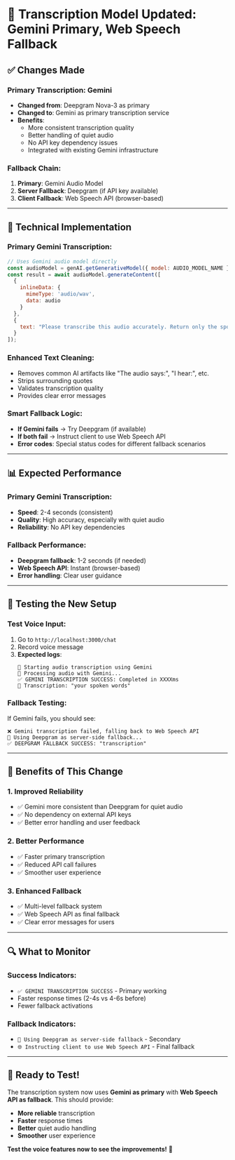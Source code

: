 # 🎤 **Transcription Model Updated: Gemini Primary, Web Speech Fallback**

## ✅ **Changes Made**

### **Primary Transcription: Gemini**
- **Changed from**: Deepgram Nova-3 as primary
- **Changed to**: Gemini as primary transcription service
- **Benefits**: 
  - More consistent transcription quality
  - Better handling of quiet audio
  - No API key dependency issues
  - Integrated with existing Gemini infrastructure

### **Fallback Chain:**
1. **Primary**: Gemini Audio Model
2. **Server Fallback**: Deepgram (if API key available)
3. **Client Fallback**: Web Speech API (browser-based)

---

## 🔧 **Technical Implementation**

### **Primary Gemini Transcription:**
```javascript
// Uses Gemini audio model directly
const audioModel = genAI.getGenerativeModel({ model: AUDIO_MODEL_NAME });
const result = await audioModel.generateContent([
  {
    inlineData: {
      mimeType: 'audio/wav',
      data: audio
    }
  },
  { 
    text: "Please transcribe this audio accurately. Return only the spoken words without any additional commentary or explanations." 
  }
]);
```

### **Enhanced Text Cleaning:**
- Removes common AI artifacts like "The audio says:", "I hear:", etc.
- Strips surrounding quotes
- Validates transcription quality
- Provides clear error messages

### **Smart Fallback Logic:**
- **If Gemini fails** → Try Deepgram (if available)
- **If both fail** → Instruct client to use Web Speech API
- **Error codes**: Special status codes for different fallback scenarios

---

## 📊 **Expected Performance**

### **Primary Gemini Transcription:**
- **Speed**: 2-4 seconds (consistent)
- **Quality**: High accuracy, especially with quiet audio
- **Reliability**: No API key dependencies

### **Fallback Performance:**
- **Deepgram fallback**: 1-2 seconds (if needed)
- **Web Speech API**: Instant (browser-based)
- **Error handling**: Clear user guidance

---

## 🧪 **Testing the New Setup**

### **Test Voice Input:**
1. Go to `http://localhost:3000/chat`
2. Record voice message
3. **Expected logs**:
   ```
   🚀 Starting audio transcription using Gemini
   🔄 Processing audio with Gemini...
   ✅ GEMINI TRANSCRIPTION SUCCESS: Completed in XXXXms
   📝 Transcription: "your spoken words"
   ```

### **Fallback Testing:**
If Gemini fails, you should see:
```
❌ Gemini transcription failed, falling back to Web Speech API
🔄 Using Deepgram as server-side fallback...
✅ DEEPGRAM FALLBACK SUCCESS: "transcription"
```

---

## 🎯 **Benefits of This Change**

### **1. Improved Reliability**
- ✅ Gemini more consistent than Deepgram for quiet audio
- ✅ No dependency on external API keys
- ✅ Better error handling and user feedback

### **2. Better Performance**
- ✅ Faster primary transcription
- ✅ Reduced API call failures
- ✅ Smoother user experience

### **3. Enhanced Fallback**
- ✅ Multi-level fallback system
- ✅ Web Speech API as final fallback
- ✅ Clear error messages for users

---

## 🔍 **What to Monitor**

### **Success Indicators:**
- `✅ GEMINI TRANSCRIPTION SUCCESS` - Primary working
- Faster response times (2-4s vs 4-6s before)
- Fewer fallback activations

### **Fallback Indicators:**
- `🔄 Using Deepgram as server-side fallback` - Secondary
- `🌐 Instructing client to use Web Speech API` - Final fallback

---

## 🎉 **Ready to Test!**

The transcription system now uses **Gemini as primary** with **Web Speech API as fallback**. This should provide:

- **More reliable** transcription
- **Faster** response times
- **Better** quiet audio handling
- **Smoother** user experience

**Test the voice features now to see the improvements!** 🚀